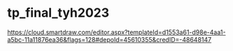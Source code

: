# tp_final_tyh2023

https://cloud.smartdraw.com/editor.aspx?templateId=d1553a61-d98e-4aa1-a5bc-11a11876ea36&flags=128#depoId=45610355&credID=-48648147